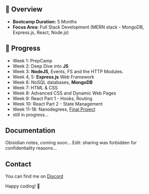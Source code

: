 ## 📖 Overview
- **Bootcamp Duration:** 5 Months
- **Focus Area:** Full Stack Development (MERN stack - MongoDB, Express.js, React, Node.js)

## 🚀 Progress

- Week 1: PrepCamp
- Week 2: Deep Dive into **JS**
- Week 3: **NodeJS**, Events, FS and the HTTP Modules.
- Week 4, 5: **Express.js** Web Framework
- Week 6: NoSQL databases, **MongoDB**
- Week 7: HTML & CSS
- Week 8: Advanced CSS and Dynamic Web Pages
- Week 9: React Part 1 - Hooks, Routing
- Week 10: React Part 2 - State Management
- Week 11-18: Nanodegrees, [Final Project](https://github.com/spytech-arkx/mern-crm)
- still in progress...

## Documentation
Obisidian notes, coming soon...
Edit: sharing was forbidden for confidentiality reasons...

## Contact
You can find me on [Discord](https://discord.gg/CFaj6aXYcQ)

Happy coding! 🚀
